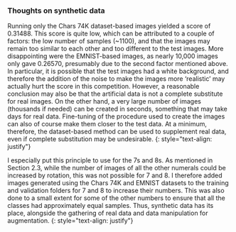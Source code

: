 
### Thoughts on synthetic data

Running only the Chars 74K dataset-based images yielded a score of 0.31488. This score is quite low, which can be attributed to a couple of factors: the low number of samples (~1100), and that the images may remain too similar to each other and too different to the test images. More disappointing were the EMNIST-based images, as nearly 10,000 images only gave 0.26570, presumably due to the second factor mentioned above. In particular, it is possible that the test images had a white background, and therefore the addition of the noise to make the images more ‘realistic’ may actually hurt the score in this competition. However, a reasonable conclusion may also be that the artificial data is not a complete substitute for real images. On the other hand, a very large number of images (thousands if needed) can be created in seconds, something that may take days for real data. Fine-tuning of the procedure used to create the images can also of course make them closer to the test data. At a minimum, therefore, the dataset-based method can be used to supplement real data, even if complete substitution may be undesirable.
{: style="text-align: justify"}

I especially put this principle to use for the 7s and 8s. As mentioned in Section 2.3, while the number of images of all the other numerals could be increased by rotation, this was not possible for 7 and 8. I therefore added images generated using the Chars 74K and EMNIST datasets to the training and validation folders for 7 and 8 to increase their numbers. This was also done to a small extent for some of the other numbers to ensure that all the classes had approximately equal samples. Thus, synthetic data has its place, alongside the gathering of real data and data manipulation for augmentation.
{: style="text-align: justify"}
